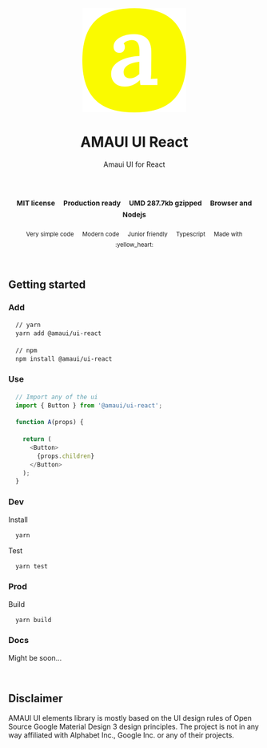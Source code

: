
</br >
</br >

<p align='center'>
  <a target='_blank' rel='noopener noreferrer' href='#'>
    <img src='../../utils/images/logo.svg' alt='AMAUI logo' />
  </a>
</p>

<h1 align='center'>AMAUI UI React</h1>

<p align='center'>
  Amaui UI for React
</p>

<br />

<h3 align='center'>
  <sub>MIT license&nbsp;&nbsp;&nbsp;&nbsp;</sub>
  <sub>Production ready&nbsp;&nbsp;&nbsp;&nbsp;</sub>
  <sub>UMD 287.7kb gzipped&nbsp;&nbsp;&nbsp;&nbsp;</sub>
  <sub>Browser and Nodejs</sub>
</h3>

<p align='center'>
    <sub>Very simple code&nbsp;&nbsp;&nbsp;&nbsp;</sub>
    <sub>Modern code&nbsp;&nbsp;&nbsp;&nbsp;</sub>
    <sub>Junior friendly&nbsp;&nbsp;&nbsp;&nbsp;</sub>
    <sub>Typescript&nbsp;&nbsp;&nbsp;&nbsp;</sub>
    <sub>Made with :yellow_heart:</sub>
</p>

<br />

## Getting started

### Add

```sh
  // yarn
  yarn add @amaui/ui-react

  // npm
  npm install @amaui/ui-react
```

### Use

```javascript
  // Import any of the ui
  import { Button } from '@amaui/ui-react';

  function A(props) {

    return (
      <Button>
        {props.children}
      </Button>
    );
  }
```

### Dev

Install

```sh
  yarn
```

Test

```sh
  yarn test
```

### Prod

Build

```sh
  yarn build
```

### Docs

Might be soon...

<br>

## Disclaimer

AMAUI UI elements library is mostly based on the UI design rules of Open Source Google Material Design 3 design principles. The project is not in any way affiliated with Alphabet Inc., Google Inc. or any of their projects.
